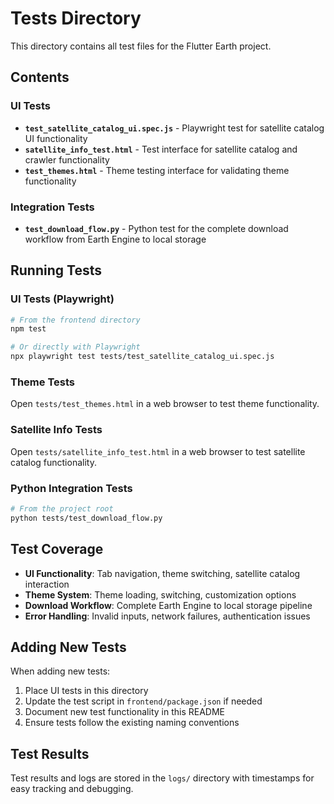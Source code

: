 # Tests Directory

This directory contains all test files for the Flutter Earth project.

## Contents

### UI Tests
- **`test_satellite_catalog_ui.spec.js`** - Playwright test for satellite catalog UI functionality
- **`satellite_info_test.html`** - Test interface for satellite catalog and crawler functionality
- **`test_themes.html`** - Theme testing interface for validating theme functionality

### Integration Tests
- **`test_download_flow.py`** - Python test for the complete download workflow from Earth Engine to local storage

## Running Tests

### UI Tests (Playwright)
```bash
# From the frontend directory
npm test

# Or directly with Playwright
npx playwright test tests/test_satellite_catalog_ui.spec.js
```

### Theme Tests
Open `tests/test_themes.html` in a web browser to test theme functionality.

### Satellite Info Tests
Open `tests/satellite_info_test.html` in a web browser to test satellite catalog functionality.

### Python Integration Tests
```bash
# From the project root
python tests/test_download_flow.py
```

## Test Coverage

- **UI Functionality**: Tab navigation, theme switching, satellite catalog interaction
- **Theme System**: Theme loading, switching, customization options
- **Download Workflow**: Complete Earth Engine to local storage pipeline
- **Error Handling**: Invalid inputs, network failures, authentication issues

## Adding New Tests

When adding new tests:
1. Place UI tests in this directory
2. Update the test script in `frontend/package.json` if needed
3. Document new test functionality in this README
4. Ensure tests follow the existing naming conventions

## Test Results

Test results and logs are stored in the `logs/` directory with timestamps for easy tracking and debugging. 